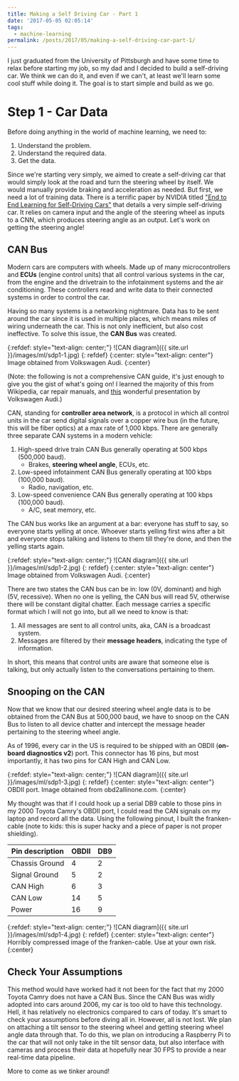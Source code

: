 ```yaml
---
title: Making a Self Driving Car - Part 1
date: '2017-05-05 02:05:14'
tags:
  - machine-learning
permalink: /posts/2017/05/making-a-self-driving-car-part-1/
---
```


I just graduated from the University of Pittsburgh and have some time to relax before starting my job, so my dad and I decided to build a self-driving car. We think we can do it, and even if we can't, at least we'll learn some cool stuff while doing it. The goal is to start simple and build as we go.

# Step 1 - Car Data
Before doing anything in the world of machine learning, we need to:
1. Understand the problem.
2. Understand the required data.
3. Get the data.

Since we're starting very simply, we aimed to create a self-driving car that would simply look at the road and turn the steering wheel by itself. We would manually provide braking and acceleration as needed. But first, we need a lot of training data. There is a terrific paper by NVIDIA titled ["End to End Learning for Self-Driving Cars"](https://arxiv.org/pdf/1604.07316.pdf) that details a very simple self-driving car. It relies on camera input and the angle of the steering wheel as inputs to a CNN, which produces steering angle as an output. Let's work on getting the steering angle!  

## CAN Bus
Modern cars are computers with wheels. Made up of many microcontrollers and **ECUs** (engine control units) that all control various systems in the car, from the engine and the drivetrain to the infotainment systems and the air conditioning. These controllers read and write data to their connected systems in order to control the car.  

Having so many systems is a networking nightmare. Data has to be sent around the car since it is used in multiple places, which means miles of wiring underneath the car. This is not only inefficient, but also cost ineffective. To solve this issue, the **CAN Bus** was created.  

{:refdef: style="text-align: center;"}
![CAN diagram]({{ site.url }}/images/ml/sdp1-1.jpg)
{: refdef}
{:center: style="text-align: center"}
Image obtained from Volkswagen Audi.
{:center}

(Note: the following is not a comprehensive CAN guide, it's just enough to give you the gist of what's going on! I learned the majority of this from Wikipedia, car repair manuals, and [this](http://www.volkspage.net/technik/ssp/ssp/SSP_238.pdf) wonderful presentation by Volkswagen Audi.)

CAN, standing for **controller area network**, is a protocol in which all control units in the car send digital signals over a copper wire bus (in the future, this will be fiber optics) at a max rate of 1,000 kbps. There are generally three separate CAN systems in a modern vehicle:
1. High-speed drive train CAN Bus generally operating at 500 kbps (500,000 baud).
	* Brakes, **steering wheel angle**, ECUs, etc.
2. Low-speed infotainment CAN Bus generally operating at 100 kbps (100,000 baud).
	* Radio, navigation, etc.
3. Low-speed convenience CAN Bus generally operating at 100 kbps (100,000 baud).
	* A/C, seat memory, etc.

The CAN bus works like an argument at a bar: everyone has stuff to say, so everyone starts yelling at once. Whoever starts yelling first wins after a bit and everyone stops talking and listens to them till they're done, and then the yelling starts again.

{:refdef: style="text-align: center;"}
![CAN diagram]({{ site.url }}/images/ml/sdp1-2.jpg)
{: refdef}
{:center: style="text-align: center"}
Image obtained from Volkswagen Audi.
{:center}

There are two states the CAN bus can be in: low (0V, dominant) and high (5V, recessive). When no one is yelling, the CAN bus will read 5V, otherwise there will be constant digital chatter. Each message carries a specific format which I will not go into, but all we need to know is that:
1. All messages are sent to all control units, aka, CAN is a broadcast system.
2. Messages are filtered by their **message headers**, indicating the type of information.

In short, this means that control units are aware that someone else is talking, but only actually listen to the conversations pertaining to them.

## Snooping on the CAN
Now that we know that our desired steering wheel angle data is to be obtained from the CAN Bus at 500,000 baud, we have to snoop on the CAN Bus to listen to all device chatter and intercept the message header pertaining to the steering wheel angle.

As of 1996, every car in the US is required to be shipped with an OBDII  (**on-board diagnostics v2**) port. This connector has 16 pins, but most importantly, it has two pins for CAN High and CAN Low.

{:refdef: style="text-align: center;"}
![CAN diagram]({{ site.url }}/images/ml/sdp1-3.jpg)
{: refdef}
{:center: style="text-align: center"}
OBDII port. Image obtained from obd2allinone.com.
{:center}

My thought was that if I could hook up a serial DB9 cable to those pins in my 2000 Toyota Camry's OBDII port, I could read the CAN signals on my laptop and record all the data. Using the following pinout, I built the franken-cable (note to kids: this is super hacky and a piece of paper is not proper shielding).

| Pin description | OBDII | DB9 |
|-----------------|-------|-----|
| Chassis Ground  | 4     | 2   |
| Signal Ground   | 5     | 2   |
| CAN High        | 6     | 3   |
| CAN Low         | 14    | 5   |
| Power           | 16    | 9   |

{:refdef: style="text-align: center;"}
![CAN diagram]({{ site.url }}/images/ml/sdp1-4.jpg)
{: refdef}
{:center: style="text-align: center"}
Horribly compressed image of the franken-cable. Use at your own risk.
{:center}

## Check Your Assumptions
This method would have worked had it not been for the fact that my 2000 Toyota Camry does not have a CAN Bus. Since the CAN Bus was widly adopted into cars around 2006, my car is too old to have this technology. Hell, it has relatively no electronics compared to cars of today. It's smart to check your assumptions before diving all in. However, all is not lost. We plan on attaching a tilt sensor to the steering wheel and getting steering wheel angle data through that. To do this, we plan on introducing a Raspberry Pi to the car that will not only take in the tilt sensor data, but also interface with cameras and process their data at hopefully near 30 FPS to provide a near real-time data pipeline.

More to come as we tinker around!
